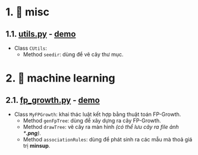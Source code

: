 # 1. 📁 misc
## 1.1. [utils.py](misc/utils.py) - [demo](misc/utils.ipynb)
* Class `CUtils`:
  * Method `seedir`: dùng để vẽ cây thư mục.

# 2. 📁 machine learning
## 2.1. [fp_growth.py](machine%20learning/fp_growth.py) - [demo](machine%20learning/fp_growth.ipynb)
* Class `MyFPGrowth`: khai thác luật kết hợp bằng thuật toán FP-Growth.
  * Method `genFpTree`: dùng để xây dựng ra cây FP-Growth.
  * Method `drawTree`: vẽ cây ra màn hình _(có thể lưu cây ra file ảnh ***.png**)_.
  * Method `associationRules`: dùng để phát sinh ra các mẫu mà thoả giá trị **minsup**.